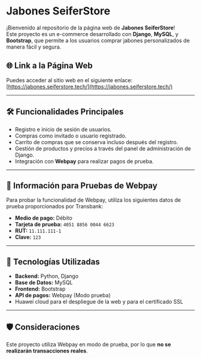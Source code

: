 # Jabones SeiferStore

¡Bienvenido al repositorio de la página web de **Jabones SeiferStore**!  
Este proyecto es un e-commerce desarrollado con **Django**, **MySQL**, y **Bootstrap**, que permite a los usuarios comprar jabones personalizados de manera fácil y segura.

## 🌐 Link a la Página Web

Puedes acceder al sitio web en el siguiente enlace:  
[https://jabones.seiferstore.tech/](https://jabones.seiferstore.tech/)

---

## 🛠 Funcionalidades Principales

- Registro e inicio de sesión de usuarios.
- Compras como invitado o usuario registrado.
- Carrito de compras que se conserva incluso después del registro.
- Gestión de productos y precios a través del panel de administración de Django.
- Integración con **Webpay** para realizar pagos de prueba.

---

## 🧪 Información para Pruebas de Webpay

Para probar la funcionalidad de Webpay, utiliza los siguientes datos de prueba proporcionados por Transbank:

- **Medio de pago:** Débito
- **Tarjeta de prueba:** `4051 8856 0044 6623`
- **RUT:** `11.111.111-1`
- **Clave:** `123`

---

## 🚀 Tecnologías Utilizadas

- **Backend:** Python, Django
- **Base de Datos:** MySQL
- **Frontend:** Bootstrap
- **API de pagos:** Webpay (Modo prueba)
- Huawei cloud para el despliegue de la web y para el certificado SSL

---

## 🛡 Consideraciones

Este proyecto utiliza Webpay en modo de prueba, por lo que **no se realizarán transacciones reales**.



